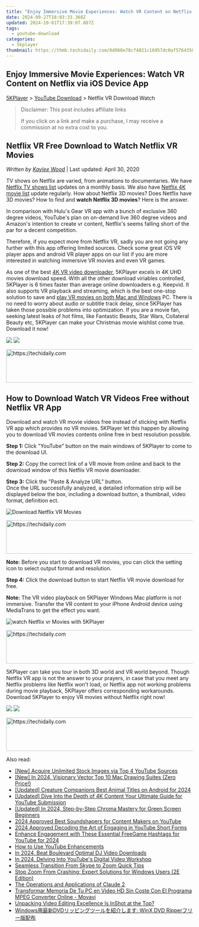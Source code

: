```yaml
---
title: "Enjoy Immersive Movie Experiences: Watch VR Content on Netflix via iOS Device App"
date: 2024-09-27T18:03:33.368Z
updated: 2024-10-01T17:39:07.887Z
tags:
  - youtube-download
categories:
  - 5kplayer
thumbnail: https://thmb.techidaily.com/6d060e78cf4821c16957dc0af5764350800050d4c706e3284222e7ce2389a41f.jpg
---
```


## Enjoy Immersive Movie Experiences: Watch VR Content on Netflix via iOS Device App

[5KPlayer](https://tools.techidaily.com/5kplayer/products/) \> [YouTube Download](https://tools.techidaily.com/5kplayer/youtube-download/) \> Netflix VR Download Watch

>  Disclaimer: This post includes affiliate links
>
>  If you click on a link and make a purchase, I may receive a commission at no extra cost to you.
>

## Netflix VR Free Download to Watch Netflix VR Movies

 _Written by [Kaylee Wood](https://www.quora.com/profile/Amanda-Hu-21)_ | Last updated: April 30, 2020 

TV shows on Netflix are varied, from animations to documentaries. We have [Netflix TV shows list](https://tools.techidaily.com/5kplayer/airplay/) updates on a monthly basis. We also have [Netflix 4K movie list](https://tools.techidaily.com/5kplayer/airplay/) update regularly. How about Netflix 3D movies? Does Netflix have 3D movies? How to find and **watch Netflix 3D movies**? Here is the answer.

In comparison with Hulu's Gear VR app with a bunch of exclusive 360 degree videos, YouTube's plan on on-demand live 360 degree videos and Amazon's intention to create vr content, Netflix's seems falling short of the par for a decent competition.

Therefore, if you expect more from Netflix VR, sadly you are not going any further with this app offering limited sources. Check some great iOS VR player apps and android VR player apps on our list if you are more interested in watching immersive VR movies and even VR games. 

As one of the best [4K VR video downloader](https://tools.techidaily.com/5kplayer/youtube-download/), 5KPlayer excels in 4K UHD movies download speed. With all the other download viriables controlled, 5KPlayer is 6 times faster than average online downloaders e.g. Keepvid. It also supports VR playback and streaming, which is the best one-stop solution to save and [play VR movies on both Mac and Windows](https://tools.techidaily.com/5kplayer/video-music-player/) PC. There is no need to worry about audio or subtitle track delay, since 5KPlayer has taken those possible problems into optimization. If you are a movie fan, seeking latest leaks of hot films, like Fantastic Beasts, Star Wars, Collateral Beauty etc, 5KPlayer can make your Christmas movie wishlist come true. Download it now!

[![](https://www.5kplayer.com/youtube-download/../button/freedownwhitewin.png)](https://tools.techidaily.com/5kplayer/products/) [![](https://www.5kplayer.com/youtube-download/../button/freedownbackmac.png)](https://tools.techidaily.com/5kplayer/products/) 

<!-- affiliate ads begin -->
<a href="https://aligracehair.sjv.io/c/5597632/1925549/19272" target="_top" id="1925549">
  <img src="//a.impactradius-go.com/display-ad/19272-1925549" border="0" alt="https://techidaily.com" width="728" height="90"/>
</a>
<img height="0" width="0" src="https://aligracehair.sjv.io/i/5597632/1925549/19272" style="position:absolute;visibility:hidden;" border="0" />
<!-- affiliate ads end -->

## How to Download Watch VR Videos Free without Netflix VR App

Download and watch VR movie videos free instead of sticking with Netflix VR app which provides no VR movies. 5KPlayer let this happen by allowing you to download VR movies contents online free in best resolution possible.

**Step 1:** Click "YouTube" button on the main windows of 5KPlayer to come to the download UI.

**Step 2:** Copy the correct link of a VR movie from online and back to the download window of this Netflix VR movie downloader.

**Step 3:** Click the "Paste & Analyze URL" button.  
 Once the URL successfully analyzed, a detailed information strip will be displayed below the box, including a download button, a thumbnail, video format, definition ect.

![Download Netflix VR Movies](https://www.5kplayer.com/youtube-download/img/nba-2k19-music-download.jpg) 

<!-- affiliate ads begin -->
<a href="https://aligracehair.sjv.io/c/5597632/1884021/19272" target="_top" id="1884021">
  <img src="//a.impactradius-go.com/display-ad/19272-1884021" border="0" alt="https://techidaily.com" width="728" height="90"/>
</a>
<img height="0" width="0" src="https://aligracehair.sjv.io/i/5597632/1884021/19272" style="position:absolute;visibility:hidden;" border="0" />
<!-- affiliate ads end -->

**Note:** Before you start to download VR movies, you can click the setting icon to select output format and resolution.

**Step 4:**  Click the download button to start Netflix VR movie download for free.

**Note:** The VR video playback on 5KPlayer Windows Mac platform is not immersive. Transfer the VR content to your iPhone Android device using MediaTrans to get the effect you want.

![watch Netflix vr Movies with 5KPlayer](https://www.5kplayer.com/youtube-download/img/vr-video-download-zjy-000.jpg) 

<!-- affiliate ads begin -->
<a href="https://appsumo.8odi.net/c/5597632/2123729/7443" target="_top" id="2123729">
  <img src="//a.impactradius-go.com/display-ad/7443-2123729" border="0" alt="https://techidaily.com" width="600" height="90"/>
</a>
<img height="0" width="0" src="https://appsumo.8odi.net/i/5597632/2123729/7443" style="position:absolute;visibility:hidden;" border="0" />
<!-- affiliate ads end -->

5KPlayer can take you tour in both 3D world and VR world beyond. Though Netflix VR app is not the answer to your prayers, in case that you meet any Netflix problems like Netflix won't load, or Netflix app not working problems during movie playback, 5KPlayer offers corresponding workarounds. Download 5KPlayer to enjoy VR movies without Netflix right now!

[![](https://www.5kplayer.com/youtube-download/../button/freedownwhitewin.png)](https://tools.techidaily.com/5kplayer/products/) [![](https://www.5kplayer.com/youtube-download/../button/freedownbackmac.png)](https://tools.techidaily.com/5kplayer/products/)

<!-- affiliate ads begin -->
<a href="https://appsumo.8odi.net/c/5597632/2043596/7443" target="_top" id="2043596">
  <img src="//a.impactradius-go.com/display-ad/7443-2043596" border="0" alt="https://techidaily.com" width="728" height="90"/>
</a>
<img height="0" width="0" src="https://appsumo.8odi.net/i/5597632/2043596/7443" style="position:absolute;visibility:hidden;" border="0" />
<!-- affiliate ads end -->

<ins class="adsbygoogle"
     style="display:block"
     data-ad-format="autorelaxed"
     data-ad-client="ca-pub-7571918770474297"
     data-ad-slot="1223367746"></ins>

<ins class="adsbygoogle"
     style="display:block"
     data-ad-client="ca-pub-7571918770474297"
     data-ad-slot="8358498916"
     data-ad-format="auto"
     data-full-width-responsive="true"></ins>

<span class="atpl-alsoreadstyle">Also read:</span>
<div><ul>
<li><a href="https://youtube-video-recordings.techidaily.com/new-acquire-unlimited-stock-images-via-top-4-youtube-sources/"><u>[New] Acquire Unlimited Stock Images via Top 4 YouTube Sources</u></a></li>
<li><a href="https://vp-tips.techidaily.com/new-in-2024-visionary-vector-top-10-mac-drawing-suites-zero-price/"><u>[New] In 2024, Visionary Vector Top 10 Mac Drawing Suites (Zero Price!)</u></a></li>
<li><a href="https://visual-screen-recording.techidaily.com/updated-creature-companions-best-animal-titles-on-android-for-2024/"><u>[Updated] Creature Companions Best Animal Titles on Android for 2024</u></a></li>
<li><a href="https://youtube-video-recordings.techidaily.com/updated-dive-into-the-depth-of-4k-content-your-ultimate-guide-for-youtube-submission/"><u>[Updated] Dive Into the Depth of 4K Content Your Ultimate Guide for YouTube Submission</u></a></li>
<li><a href="https://article-knowledge.techidaily.com/updated-in-2024-step-by-step-chroma-mastery-for-green-screen-beginners/"><u>[Updated] In 2024, Step-by-Step Chroma Mastery for Green Screen Beginners</u></a></li>
<li><a href="https://youtube-video-recordings.techidaily.com/2024-approved-best-soundshapers-for-content-makers-on-youtube/"><u>2024 Approved Best Soundshapers for Content Makers on YouTube</u></a></li>
<li><a href="https://youtube-video-recordings.techidaily.com/2024-approved-decoding-the-art-of-engaging-in-youtube-short-forms/"><u>2024 Approved Decoding the Art of Engaging in YouTube Short Forms</u></a></li>
<li><a href="https://youtube-video-recordings.techidaily.com/enhance-engagement-with-these-essential-freegame-hashtags-for-youtube-for-2024/"><u>Enhance Engagement with These Essential FreeGame Hashtags for YouTube for 2024</u></a></li>
<li><a href="https://youtube-video-recordings.techidaily.com/how-to-use-youtube-enhancements/"><u>How to Use YouTube Enhancements</u></a></li>
<li><a href="https://youtube-video-recordings.techidaily.com/in-2024-beat-boulevard-optimal-dj-video-downloads/"><u>In 2024, Beat Boulevard Optimal DJ Video Downloads</u></a></li>
<li><a href="https://youtube-video-recordings.techidaily.com/in-2024-delving-into-youtubes-digital-video-workshop/"><u>In 2024, Delving Into YouTube's Digital Video Workshop</u></a></li>
<li><a href="https://extra-lessons.techidaily.com/seamless-transition-from-skype-to-zoom-quick-tips/"><u>Seamless Transition From Skype to Zoom Quick Tips</u></a></li>
<li><a href="https://win-answers.techidaily.com/stop-zoom-from-crashing-expert-solutions-for-windows-users-2e-edition/"><u>Stop Zoom From Crashing: Expert Solutions for Windows Users (2E Edition)</u></a></li>
<li><a href="https://tech-savvy.techidaily.com/the-operations-and-applications-of-claude-2/"><u>The Operations and Applications of Claude 2</u></a></li>
<li><a href="https://some-knowledge.techidaily.com/transformar-memoria-de-tu-pc-en-video-hd-sin-coste-con-el-programa-mpeg-converter-online-movavi/"><u>Transformar Memoria De Tu PC en Video HD Sin Coste Con El Programa MPEG Converter Online - Movavi</u></a></li>
<li><a href="https://extra-lessons.techidaily.com/unpacking-video-editing-excellence-is-inshot-at-the-top/"><u>Unpacking Video Editing Excellence Is InShot at the Top?</u></a></li>
<li><a href="https://eaxpv-info.techidaily.com/windowsdvd-winx-dvd-ripper/"><u>Windows用最新DVDリッピングツールを紹介します: WinX DVD Ripperフリー版配布</u></a></li>
</ul></div>

